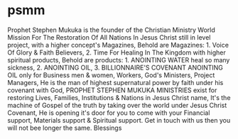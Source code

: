# psmm
Prophet Stephen Mukuka is the founder of the Christian Ministry World Mission For The Restoration Of All Nations In Jesus Christ still in level project, with a higher concept's Magazines, Behold are Magazines: 1. Voice Of Glory &amp; Faith Believers, 2. Time For Healing In The Kingdom with higher spiritual products, Behold are products: 1. ANOINTING WATER heal so many sickness, 2. ANOINTING OIL, 3. BILLIONNAIRE'S COVENANT ANOINTING OIL only for Business men &amp; women, Workers, God's Ministers, Project Managers, He is the man of highest supernatural power by faith under his covenant with God, PROPHET STEPHEN MUKUKA MINISTRIES exist for restoring Lives, Families, Institutions &amp; Nations in Jesus Christ name, It's the machine of Gospel of the truth by taking over the world under Jesus Christ Covenant, He is opening it's door for you to come with your Financial support, Materials support &amp; Spiritual support. Get in touch with us then you will not bee longer the same. Blessings 
